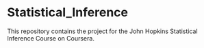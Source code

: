 # Statistical_Inference
This repository contains the project for the John Hopkins Statistical Inference Course on Coursera.
